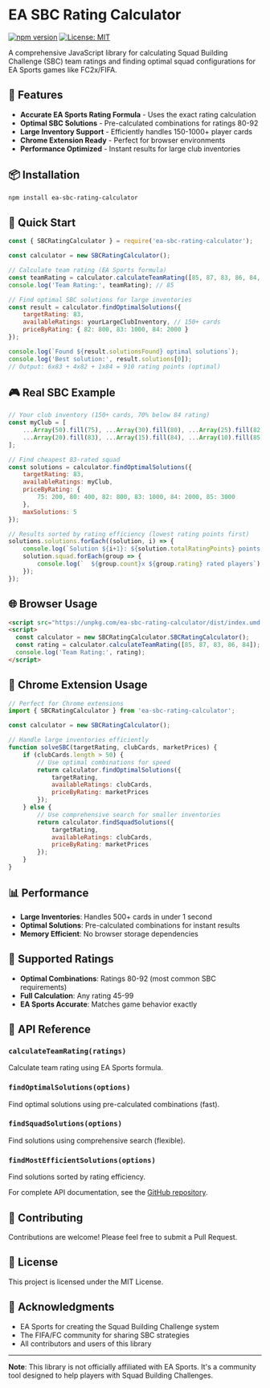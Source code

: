 # EA SBC Rating Calculator

[![npm version](https://badge.fury.io/js/ea-sbc-rating-calculator.svg)](https://badge.fury.io/js/ea-sbc-rating-calculator)
[![License: MIT](https://img.shields.io/badge/License-MIT-yellow.svg)](https://opensource.org/licenses/MIT)

A comprehensive JavaScript library for calculating Squad Building Challenge (SBC) team ratings and finding optimal squad configurations for EA Sports games like FC2x/FIFA.

## 🚀 Features

- **Accurate EA Sports Rating Formula** - Uses the exact rating calculation 
- **Optimal SBC Solutions** - Pre-calculated combinations for ratings 80-92
- **Large Inventory Support** - Efficiently handles 150-1000+ player cards
- **Chrome Extension Ready** - Perfect for browser environments
- **Performance Optimized** - Instant results for large club inventories

## 📦 Installation

```bash
npm install ea-sbc-rating-calculator
```

## 🎯 Quick Start

```javascript
const { SBCRatingCalculator } = require('ea-sbc-rating-calculator');

const calculator = new SBCRatingCalculator();

// Calculate team rating (EA Sports formula)
const teamRating = calculator.calculateTeamRating([85, 87, 83, 86, 84, 88, 82, 85, 86, 84, 87]);
console.log('Team Rating:', teamRating); // 85

// Find optimal SBC solutions for large inventories
const result = calculator.findOptimalSolutions({
    targetRating: 83,
    availableRatings: yourLargeClubInventory, // 150+ cards
    priceByRating: { 82: 800, 83: 1000, 84: 2000 }
});

console.log(`Found ${result.solutionsFound} optimal solutions`);
console.log('Best solution:', result.solutions[0]);
// Output: 6x83 + 4x82 + 1x84 = 910 rating points (optimal)
```

## 🎮 Real SBC Example

```javascript
// Your club inventory (150+ cards, 70% below 84 rating)
const myClub = [
    ...Array(50).fill(75), ...Array(30).fill(80), ...Array(25).fill(82),
    ...Array(20).fill(83), ...Array(15).fill(84), ...Array(10).fill(85)
];

// Find cheapest 83-rated squad
const solutions = calculator.findOptimalSolutions({
    targetRating: 83,
    availableRatings: myClub,
    priceByRating: { 
        75: 200, 80: 400, 82: 800, 83: 1000, 84: 2000, 85: 3000 
    },
    maxSolutions: 5
});

// Results sorted by rating efficiency (lowest rating points first)
solutions.solutions.forEach((solution, i) => {
    console.log(`Solution ${i+1}: ${solution.totalRatingPoints} points, ${solution.price} coins`);
    solution.squad.forEach(group => {
        console.log(`  ${group.count}x ${group.rating} rated players`);
    });
});
```

## 🌐 Browser Usage

```html
<script src="https://unpkg.com/ea-sbc-rating-calculator/dist/index.umd.min.js"></script>
<script>
  const calculator = new SBCRatingCalculator.SBCRatingCalculator();
  const rating = calculator.calculateTeamRating([85, 87, 83, 86, 84]);
  console.log('Team Rating:', rating);
</script>
```

## 🔧 Chrome Extension Usage

```javascript
// Perfect for Chrome extensions
import { SBCRatingCalculator } from 'ea-sbc-rating-calculator';

const calculator = new SBCRatingCalculator();

// Handle large inventories efficiently
function solveSBC(targetRating, clubCards, marketPrices) {
    if (clubCards.length > 50) {
        // Use optimal combinations for speed
        return calculator.findOptimalSolutions({
            targetRating,
            availableRatings: clubCards,
            priceByRating: marketPrices
        });
    } else {
        // Use comprehensive search for smaller inventories
        return calculator.findSquadSolutions({
            targetRating,
            availableRatings: clubCards,
            priceByRating: marketPrices
        });
    }
}
```

## 📊 Performance

- **Large Inventories**: Handles 500+ cards in under 1 second
- **Optimal Solutions**: Pre-calculated combinations for instant results
- **Memory Efficient**: No browser storage dependencies

## 🎯 Supported Ratings

- **Optimal Combinations**: Ratings 80-92 (most common SBC requirements)
- **Full Calculation**: Any rating 45-99
- **EA Sports Accurate**: Matches game behavior exactly

## 📖 API Reference

### `calculateTeamRating(ratings)`
Calculate team rating using EA Sports formula.

### `findOptimalSolutions(options)`
Find optimal solutions using pre-calculated combinations (fast).

### `findSquadSolutions(options)`
Find solutions using comprehensive search (flexible).

### `findMostEfficientSolutions(options)`
Find solutions sorted by rating efficiency.

For complete API documentation, see the [GitHub repository](https://github.com/yourusername/ea-sbc-rating-calculator).

## 🤝 Contributing

Contributions are welcome! Please feel free to submit a Pull Request.

## 📄 License

This project is licensed under the MIT License.

## 🙏 Acknowledgments

- EA Sports for creating the Squad Building Challenge system
- The FIFA/FC community for sharing SBC strategies
- All contributors and users of this library

---

**Note**: This library is not officially affiliated with EA Sports. It's a community tool designed to help players with Squad Building Challenges.